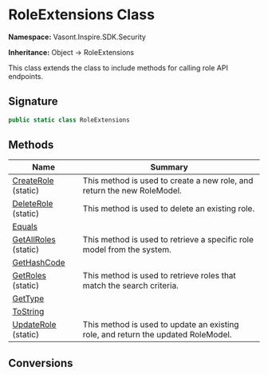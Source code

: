 # RoleExtensions Class
**Namespace:** Vasont.Inspire.SDK.Security

**Inheritance:** Object → RoleExtensions

This class extends the  class to include methods for calling 
            role API endpoints.

## Signature
```csharp
public static class RoleExtensions
```
## Methods
|**Name**|**Summary**|
|---|---|
|[CreateRole](RoleExtensions/CreateRole.md) (static)|This method is used to create a new role, and return the new RoleModel.|
|[DeleteRole](RoleExtensions/DeleteRole.md) (static)|This method is used to delete an existing role.|
|[Equals](RoleExtensions/Equals.md)||
|[GetAllRoles](RoleExtensions/GetAllRoles.md) (static)|This method is used to retrieve a specific role model from the system.|
|[GetHashCode](RoleExtensions/GetHashCode.md)||
|[GetRoles](RoleExtensions/GetRoles.md) (static)|This method is used to retrieve roles that match the search criteria.|
|[GetType](RoleExtensions/GetType.md)||
|[ToString](RoleExtensions/ToString.md)||
|[UpdateRole](RoleExtensions/UpdateRole.md) (static)|This method is used to update an existing role, and return the updated RoleModel.|
## Conversions
